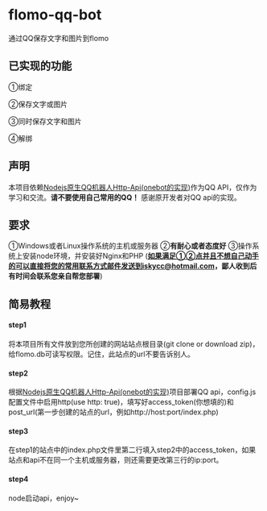 # flomo-qq-bot
通过QQ保存文字和图片到flomo
## 已实现的功能
①绑定

②保存文字或图片

③同时保存文字和图片

④解绑

## 声明
本项目依赖[Nodejs原生QQ机器人Http-Api(onebot的实现)](https://github.com/takayama-lily/node-onebot)作为QQ API，仅作为学习和交流。**请不要使用自己常用的QQ！** 感谢原开发者对QQ api的实现。
## 要求
①Windows或者Linux操作系统的主机或服务器
②**有耐心或者态度好**
③操作系统上安装node环境，并安装好Nginx和PHP
(**如果满足①②点并且不想自己动手的可以直接将您的常用联系方式邮件发送到iskycc@hotmail.com，鄙人收到后有时间会联系您亲自帮您部署**)
## 简易教程
#### step1
将本项目所有文件放到您所创建的网站站点根目录(git clone or download zip)，给flomo.db可读写权限。记住，此站点的url不要告诉别人。
#### step2
根据[Nodejs原生QQ机器人Http-Api(onebot的实现)](https://github.com/takayama-lily/node-onebot)项目部署QQ api，config.js配置文件中启用http(use http: true)，填写好access_token(你想填的)和post_url(第一步创建的站点的url，例如http://host:port/index.php)
#### step3
在step1的站点中的index.php文件里第二行填入step2中的access_token，如果站点和api不在同一个主机或服务器，则还需要更改第三行的ip:port。
#### step4
node启动api，enjoy~
